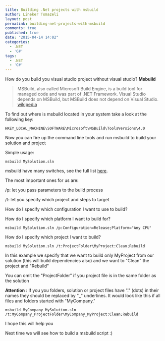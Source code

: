 ```yaml
---
title: Building .Net projects with msbuild
author: Lineker Tomazeli
layout: post
permalink: building-net-projects-with-msbuild
comments: true
published: true
date: "2015-04-14 14:02"
categories:
  - .NET
  - 'C#'
tags:
  - .NET
  - 'C#'
---
```


How do you build you visual studio project without visual studio? **Msbuild**


>MSBuild, also called Microsoft Build Engine, is a build tool for managed code and was part of .NET Framework. Visual Studio depends on MSBuild, but MSBuild does not depend on Visual Studio. [wikipedia][99fc3c58]

To find out where is msbuild located in your system take a look at the following key:

`HKEY_LOCAL_MACHINE\SOFTWARE\Microsoft\MSBuild\ToolsVersions\4.0`

Now you can fire up the command line tools and run msbuild to build your solution and project

Simple usage:

`msbuild MySolution.sln`

msbuild have many switches, see the full list [here][bfc014a6].

The most important ones for us are:

/p: let you pass parameters to the build process

/t: let you specify which project and steps to target

How do I specify which configuration I want to use to build?

How do I specify which platform I want to build for?

`msbuild MySolution.sln /p:Configuration=Release;Platform="Any CPU"`

How do I specify which project I want to build?

`msbuild MySolution.sln /t:ProjectFolder\MyProject:Clean;Rebuild`

In this example we specify that we want to build only MyProject from our solution (this will build dependencies also) and we want to "Clean" the project and "Rebuild"

You can omit the "ProjectFolder" if you project file is in the same folder as the solution

**Attention** : If you you folders, solution or project files have "." (dots) in their names they should be replaced by "_" underlines. It would look like this if all files and folders started with "MyCompany."

`msbuild MyCompany_MySolution.sln /t:MyCompany_ProjectFolder\MyCompany_MyProject:Clean;Rebuild`

I hope this will help you

Next time we will see how to build a msbuild script :)


[99fc3c58]: http://en.wikipedia.org/wiki/MSBuild "wikipedia"
[bfc014a6]: https://msdn.microsoft.com/en-us/library/ms164311.aspx "msbuild commandline reference"
